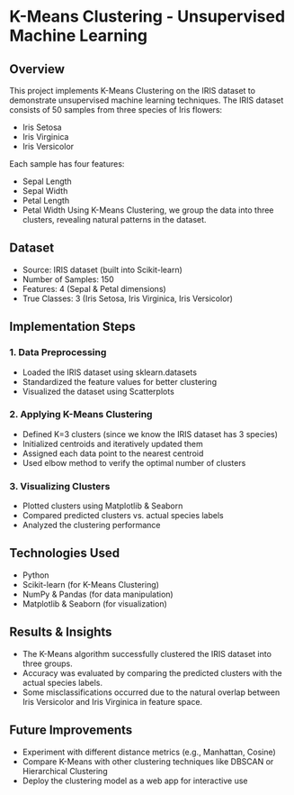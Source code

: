# K-Means Clustering - Unsupervised Machine Learning
## Overview
This project implements K-Means Clustering on the IRIS dataset to demonstrate unsupervised machine learning techniques. The IRIS dataset consists of 50 samples from three species of Iris flowers:

- Iris Setosa
- Iris Virginica
- Iris Versicolor

Each sample has four features:

- Sepal Length
- Sepal Width
- Petal Length
- Petal Width
Using K-Means Clustering, we group the data into three clusters, revealing natural patterns in the dataset.

## Dataset
- Source: IRIS dataset (built into Scikit-learn)
- Number of Samples: 150
- Features: 4 (Sepal & Petal dimensions)
- True Classes: 3 (Iris Setosa, Iris Virginica, Iris Versicolor)
## Implementation Steps
### 1. Data Preprocessing
- Loaded the IRIS dataset using sklearn.datasets
- Standardized the feature values for better clustering
- Visualized the dataset using Scatterplots
### 2. Applying K-Means Clustering
- Defined K=3 clusters (since we know the IRIS dataset has 3 species)
- Initialized centroids and iteratively updated them
- Assigned each data point to the nearest centroid
- Used elbow method to verify the optimal number of clusters
### 3. Visualizing Clusters
- Plotted clusters using Matplotlib & Seaborn
- Compared predicted clusters vs. actual species labels
- Analyzed the clustering performance
## Technologies Used
- Python
- Scikit-learn (for K-Means Clustering)
- NumPy & Pandas (for data manipulation)
- Matplotlib & Seaborn (for visualization)

## Results & Insights
- The K-Means algorithm successfully clustered the IRIS dataset into three groups.
- Accuracy was evaluated by comparing the predicted clusters with the actual species labels.
- Some misclassifications occurred due to the natural overlap between Iris Versicolor and Iris Virginica in feature space.
## Future Improvements
- Experiment with different distance metrics (e.g., Manhattan, Cosine)
- Compare K-Means with other clustering techniques like DBSCAN or Hierarchical Clustering
- Deploy the clustering model as a web app for interactive use
